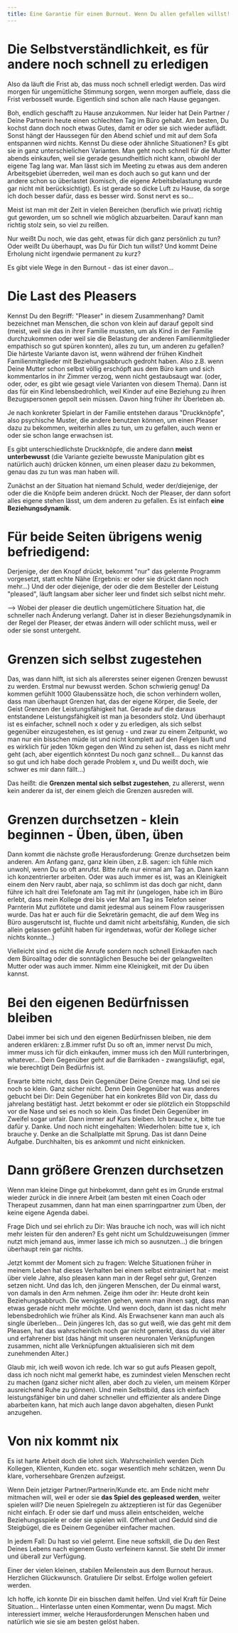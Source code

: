 ```yaml
---
title: Eine Garantie für einen Burnout. Wenn Du allen gefallen willst!
---
```


# Die Selbstverständlichkeit, es für andere noch schnell zu erledigen
Also da läuft die Frist ab, das muss noch schnell erledigt werden. Das wird morgen für ungemütliche Stimmung sorgen, wenn morgen auffiele, dass die Frist verbosselt wurde. Eigentlich sind schon alle nach Hause gegangen. 

Boh, endlich geschafft zu Hause anzukommen. Nur leider hat Dein Partner / Deine Partnerin heute einen schlechten Tag im Büro gehabt. Am besten, Du kochst dann doch noch etwas Gutes, damit er oder sie sich wieder auflädt. Sonst hängt der Haussegen für den Abend schief und mit auf dem Sofa entspannen wird nichts. Kennst Du diese oder ähnliche Situationen? Es gibt sie in ganz unterschielichen Varianten. Man geht noch schnell für die Mutter abends einkaufen, weil sie gerade gesundheitlich nicht kann, obwohl der eigene Tag lang war. Man lässt sich im Meeting zu etwas aus dem anderen Arbeitsgebiet überreden, weil man es doch auch so gut kann und der andere schon so überlastet (komisch, die eigene Arbeitsbelastung wurde gar nicht mit berücksichtigt). Es ist gerade so dicke Luft zu Hause, da sorge ich doch besser dafür, dass es besser wird. Sonst nervt es so... 

Meist ist man mit der Zeit in vielen Bereichen (beruflich wie privat) richtig gut geworden, um so schnell wie möglich abzuarbeiten. Darauf kann man richtig stolz sein, so viel zu reißen. 

Nur weißt Du noch, wie das geht, etwas für dich ganz persönlich zu tun? Oder weißt Du überhaupt, was Du für Dich tun willst? Und kommt Deine Erholung nicht irgendwie permanent zu kurz?

Es gibt viele Wege in den Burnout - das ist einer davon...

# Die Last des Pleasers
Kennst Du den Begriff: "Pleaser" in diesem Zusammenhang? Damit bezeichnet man Menschen, die schon von klein auf darauf gepolt sind (meist, weil sie das in ihrer Familie mussten, um als Kind in der Familie durchzukommen oder weil sie die Belastung der anderen Familienmitglieder empathisch so gut spüren konnten), alles zu tun, um anderen zu gefallen? Die härteste Variante davon ist, wenn während der frühen Kindheit Familienmitglieder mit Beziehungsabbruch gedroht haben. Also z.B. wenn Deine Mutter schon selbst völlig erschöpft aus dem Büro kam und sich kommentarlos in ihr Zimmer verzog, wenn nicht gestaubsaugt war. (oder, oder, oder, es gibt wie gesagt viele Varianten von diesem Thema). Dann ist das für ein Kind lebensbedrohlich, weil Kinder auf eine Beziehung zu ihren Bezugspersonen gepolt sein müssen. Davon hing früher ihr Überleben ab. 

Je nach konkreter Spielart in der Familie entstehen daraus "Druckknöpfe", also psychische Muster, die andere benutzen können, um einen Pleaser dazu zu bekommen, weiterhin alles zu tun, um zu gefallen, auch wenn er oder sie schon lange erwachsen ist. 

Es gibt unterschiedlichste Druckknöpfe, die andere dann **meist unterbewusst** (die Variante gezielte bewusste Manipulation gibt es natürlich auch) drücken können, um einen pleaser dazu zu bekommen, genau das zu tun was man haben will.

Zunächst an der Situation hat niemand Schuld, weder der/diejenige, der oder die die Knöpfe beim anderen drückt. Noch der Pleaser, der dann sofort alles eigene stehen lässt, um dem anderen zu gefallen. Es ist einfach **eine Beziehungsdynamik**.

# Für beide Seiten übrigens wenig befriedigend: 
Derjenige, der den Knopf drückt, bekommt "nur" das gelernte Programm vorgesetzt, statt echte Nähe (Ergebnis: er oder sie drückt dann noch mehr...) 
Und der oder diejenige, der oder die dem Besteller der Leistung "pleased", läuft langsam aber sicher leer und findet sich selbst nicht mehr. 

--> Wobei der pleaser die deutlich ungemütlichere Situation hat, die schneller nach Änderung verlangt. Daher ist in dieser Beziehungsdynamik in der Regel der Pleaser, der etwas ändern will oder schlicht muss, weil er oder sie sonst untergeht.

# Grenzen sich selbst zugestehen
Das, was dann hilft, ist sich als allererstes seiner eigenen Grenzen bewusst zu werden. Erstmal nur bewusst werden. Schon schwierig genug! Da kommen gefühlt 1000 Glaubenssätze hoch, die schon verhindern wollen, dass man überhaupt Grenzen hat, das der eigene Körper, die Seele, der Geist Grenzen der Leistungsfähigkeit hat. Gerade auf die daraus entstandene Leistungsfähigkeit ist man ja besonders stolz. Und überhaupt ist es einfacher, schnell noch x oder y zu erledigen, als sich selbst gegenüber einzugestehen, es ist genug - und zwar zu einem Zeitpunkt, wo man nur ein bisschen müde ist und nicht komplett auf den Felgen läuft und es wirklich für jeden 10km gegen den Wind zu sehen ist, dass es nicht mehr geht (ach, aber eigentlich könntest Du noch ganz schnell... Du kannst das so gut und ich habe doch gerade Problem x, und Du weißt doch, wie schwer es mir dann fällt...)

Das heißt: die **Grenzen mental sich selbst zugestehen**, zu allererst, wenn kein anderer da ist, der einem gleich die Grenzen ausreden will. 

# Grenzen durchsetzen - klein beginnen - Üben, üben, üben
Dann kommt die nächste große Herausforderung: Grenze durchsetzen beim anderen. Am Anfang ganz, ganz klein üben, z.B. sagen: ich fühle mich unwohl, wenn Du so oft anrufst. Bitte rufe nur einmal am Tag an. Dann kann ich konzentrierter arbeiten. Oder was auch immer es ist, was an Kleinigkeit einem den Nerv raubt, aber naja, so schlimm ist das doch gar nicht, dann führe ich halt drei Telefonate am Tag mit ihr (ungelogen, habe ich im Büro erlebt, dass mein Kollege drei bis vier Mal am Tag ins Telefon seiner Parnterin Mut zuflötete und damit jedesmal aus seinem Flow rausgerissen wurde. Das hat er auch für die Sekretärin gemacht, die auf dem Weg ins Büro ausgerutscht ist, fluchte und damit nicht arbeitsfähig, Kunden, die sich allein gelassen gefühlt haben für irgendetwas, wofür der Kollege sicher nichts konnte...)

Vielleicht sind es nicht die Anrufe sondern noch schnell Einkaufen nach dem Büroalltag oder die sonntäglichen Besuche bei der gelangweilten Mutter oder was auch immer. Nimm eine Kleinigkeit, mit der Du üben kannst. 

# Bei den eigenen Bedürfnissen bleiben
Dabei immer bei sich und den eigenen Bedürfnissen bleiben, nie dem anderen erklären: z.B.immer rufst Du so oft an, immer nervst Du mich, immer muss ich für dich einkaufen, immer muss ich den Müll runterbringen, whatever... Dein Gegenüber geht auf die Barrikaden - zwangsläufigt, egal, wie berechtigt Dein Bedürfnis ist. 

Erwarte bitte nicht, dass Dein Gegenüber Deine Grenze mag. Und sei sie noch so klein. Ganz sicher nicht. Denn Dein Gegenüber hat was anderes gebucht bei Dir: Dein Gegenüber hat ein konkretes Bild von Dir, dass du jahrelang bestätigt hast. Jetzt bekommt er oder sie plötzlich ein Stoppschild vor die Nase und sei es noch so klein. Das findet Dein Gegenüber im Zweifel sogar unfair. Dann immer auf Kurs bleiben. Ich brauche x, bitte tue dafür y. Danke. Und noch nicht eingehalten: Wiederholen: bitte tue x, ich brauche y. Denke an die Schallplatte mit Sprung. Das ist dann Deine Aufgabe. Durchhalten, bis es ankommt und nicht einknicken.  

# Dann größere Grenzen durchsetzen
Wenn man kleine Dinge gut hinbekommt, dann geht es im Grunde erstmal wieder zurück in die innere Arbeit (am besten mit einen Coach oder Therapeut zusammen, dann hat man einen sparringpartner zum Üben, der keine eigene Agenda dabei. 

Frage Dich und sei ehrlich zu Dir: Was brauche ich noch, was will ich nicht mehr leisten für den anderen? Es geht nicht um Schuldzuweisungen (immer nutzt mich jemand aus, immer lasse ich mich so ausnutzen...) die bringen überhaupt rein gar nichts. 

Jetzt kommt der Moment sich zu fragen: Welche Situationen früher in meinem Leben hat dieses Verhalten bei einem selbst eintrainiert hat - meist über viele Jahre, also pleasen kann man in der Regel sehr gut, Grenzen setzen nicht. Und das Ich, den jüngeren Menschen, der Du einmal warst, von damals in den Arm nehmen. Zeige ihm oder ihr: Heute droht kein Beziehungsabbruch. Die wenigsten gehen, wenn man ihnen sagt, dass man etwas gerade nicht mehr möchte. Und wenn doch, dann ist das nicht mehr lebensbedrohlich wie früher als Kind. Als Erwachsener kann man auch als single überleben... Dein jüngeres Ich, das so gut weiß, wie das geht mit dem Pleasen, hat das wahrscheinlich noch gar nicht gemerkt, dass du viel älter und erfahrener bist (das hängt mit unseren neuronalen Verknüpfungen zusammen, nicht alle Verknüpfungen aktualisieren sich mit dem zunehmenden Alter.)

Glaub mir, ich weiß wovon ich rede. Ich war so gut aufs Pleasen gepolt, dass ich noch nicht mal gemerkt habe, es zumindest vielen Menschen recht zu machen (ganz sicher nicht allen, aber doch zu vielen, um meinem Körper ausreichend Ruhe zu gönnen). Und mein Selbstbild, dass ich einfach leistungsfähiger bin und daher schneller und effizienter als andere Dinge abarbeiten kann, hat mich auch lange davon abgehalten, diesen Punkt anzugehen. 

# Von nix kommt nix
Es ist harte Arbeit doch die lohnt sich. Wahrscheinlich werden Dich Kollegen, Klienten, Kunden etc. sogar wesentlich mehr schätzen, wenn Du klare, vorhersehbare Grenzen aufzeigst. 

Wenn Dein jetziger Partner/Partnerin/Kunde etc. am Ende nicht mehr mitmachen will, weil er oder sie **das Spiel des gepleased werden**, weiter spielen will? Die neuen Spielregeln zu aktzeptieren ist für das Gegenüber nicht einfach. Er oder sie darf und muss allein entscheiden, welche Beziehungsspiele er oder sie spielen will. Offenheit und Geduld sind die Steigbügel, die es Deinem Gegenüber einfacher machen. 

In jedem Fall: Du hast so viel gelernt. Eine neue softskill, die Du den Rest Deines Lebens nach eigenem Gusto verfeinern kannst. Sie steht Dir immer und überall zur Verfügung.

Einer der vielen kleinen, stabilen Meilenstein aus dem Burnout heraus. Herzlichen Glückwunsch. Gratuliere Dir selbst. Erfolge wollen gefeiert werden. 

Ich hoffe, ich konnte Dir ein bisschen damit helfen. Und viel Kraft für Deine Situation... Hinterlasse unten einen Kommentar, wenn Du magst. Mich interessiert immer, welche Herausforderungen Menschen haben und natürlich wie sie sie am besten gelöst haben. 
